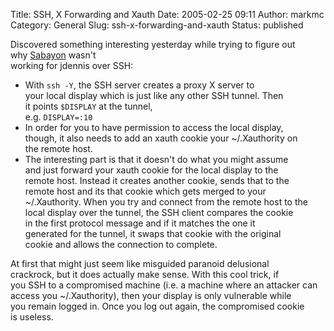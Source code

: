 Title: SSH, X Forwarding and Xauth
Date: 2005-02-25 09:11
Author: markmc
Category: General
Slug: ssh-x-forwarding-and-xauth
Status: published

Discovered something interesting yesterday while trying to figure out  
why [Sabayon](http://www.gnome.org/projects/sabayon) wasn't  
working for jdennis over SSH:

-   With `ssh -Y`, the SSH server creates a proxy X server to  
   your local display which is just like any other SSH tunnel. Then  
   it points `$DISPLAY` at the tunnel,  
   e.g. `DISPLAY=:10`
-   In order for you to have permission to access the local display,  
   though, it also needs to add an xauth cookie your \~/.Xauthority on  
   the remote host.
-   The interesting part is that it doesn't do what you might assume  
   and just forward your xauth cookie for the local display to the  
   remote host. Instead it creates another cookie, sends that to the  
   remote host and its that cookie which gets merged to your  
   \~/.Xauthority. When you try and connect from the remote host to
    the  
   local display over the tunnel, the SSH client compares the cookie  
   in the first protocol message and if it matches the one it  
   generated for the tunnel, it swaps that cookie with the original  
   cookie and allows the connection to complete.

At first that might just seem like misguided paranoid delusional  
crackrock, but it does actually make sense. With this cool trick, if  
you SSH to a compromised machine (i.e. a machine where an attacker can  
access you \~/.Xauthority), then your display is only vulnerable while  
you remain logged in. Once you log out again, the compromised cookie  
is useless.
